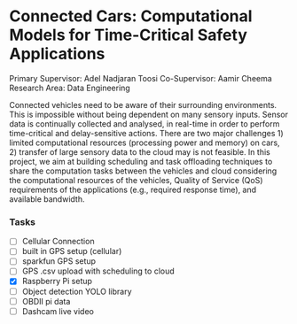 # Connected Cars: Computational Models for Time-Critical Safety Applications
Primary Supervisor: Adel Nadjaran Toosi
Co-Supervisor: Aamir Cheema
Research Area: Data Engineering

Connected vehicles need to be aware of their surrounding environments. This is impossible without being dependent on many sensory inputs. Sensor data is continually collected and analysed, in real-time in order to perform time-critical and delay-sensitive actions. There are two major challenges 1) limited computational resources (processing power and memory) on cars, 2) transfer of large sensory data to the cloud may is not feasible. In this project, we aim at building scheduling and task offloading techniques to share the computation tasks between the vehicles and cloud considering the computational resources of the vehicles, Quality of Service (QoS) requirements of the applications (e.g., required response time), and available bandwidth.

### Tasks

- [ ] Cellular Connection
- [ ] built in GPS setup (cellular)
- [ ] sparkfun GPS setup 
- [ ] GPS .csv upload with scheduling to cloud
- [x] Raspberry Pi setup
- [ ] Object detection YOLO library
- [ ] OBDII pi data
- [ ] Dashcam live video
